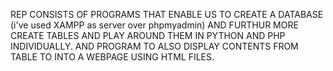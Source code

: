 REP CONSISTS OF PROGRAMS THAT ENABLE US TO CREATE A DATABASE (i've used XAMPP as server over phpmyadmin) AND FURTHUR MORE CREATE TABLES AND PLAY AROUND THEM IN PYTHON AND PHP INDIVIDUALLY.
AND PROGRAM TO ALSO DISPLAY CONTENTS FROM TABLE TO INTO A WEBPAGE USING HTML FILES.
